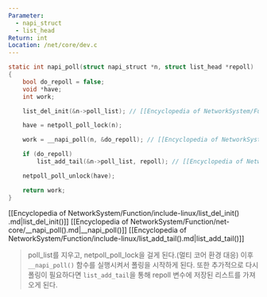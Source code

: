 ```yaml
---
Parameter:
  - napi_struct
  - list_head
Return: int
Location: /net/core/dev.c
---
```


```c title=napi_poll()
static int napi_poll(struct napi_struct *n, struct list_head *repoll)
{
	bool do_repoll = false;
	void *have;
	int work;

	list_del_init(&n->poll_list); // [[Encyclopedia of NetworkSystem/Function/include-linux/list_del_init() .md|list_del_init()]]

	have = netpoll_poll_lock(n);

	work = __napi_poll(n, &do_repoll); // [[Encyclopedia of NetworkSystem/Function/net-core/__napi_poll().md|__napi_poll()]]

	if (do_repoll)
		list_add_tail(&n->poll_list, repoll); // [[Encyclopedia of NetworkSystem/Function/include-linux/list_add_tail().md|list_add_tail()]]

	netpoll_poll_unlock(have);

	return work;
}
```

[[Encyclopedia of NetworkSystem/Function/include-linux/list_del_init() .md|list_del_init()]]
[[Encyclopedia of NetworkSystem/Function/net-core/__napi_poll().md|__napi_poll()]]
[[Encyclopedia of NetworkSystem/Function/include-linux/list_add_tail().md|list_add_tail()]]

> poll_list를 지우고, netpoll_poll_lock을 걸게 된다.(멀티 코어 환경 대응) 이후 `__napi_poll()` 함수를 실행시켜서 폴링을 시작하게 된다. 또한 추가적으로 다시 폴링이 필요하다면 `list_add_tail`을 통해 repoll 변수에 저장된 리스트를 가져오게 된다.